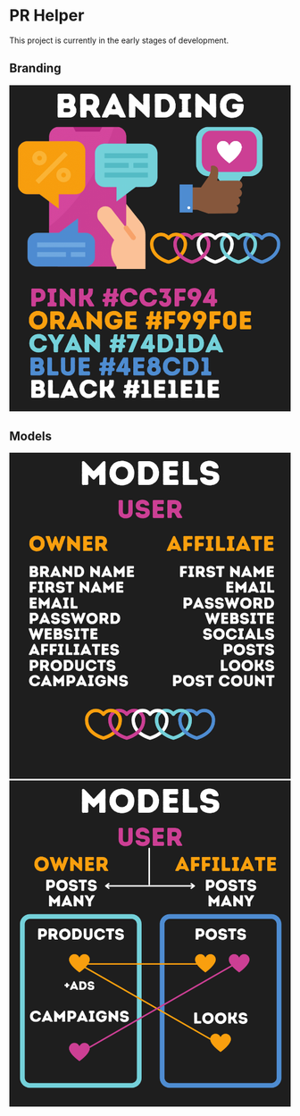 # PR Helper

This project is currently in the early stages of development.

## Branding

![Branding](./branding.png)

## Models

![ModelsGuide](./models.png)
![UserModel](./models2.png)
